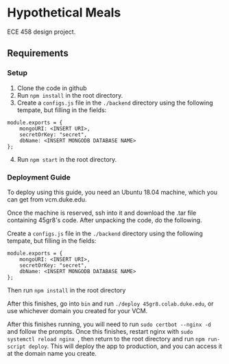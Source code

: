 # Hypothetical Meals
ECE 458 design project.

## Requirements

### Setup
1. Clone the code in github
2. Run `npm install` in the root directory.
3. Create a `configs.js` file in the `./backend` directory using the following tempate, but filling in the fields:
```
module.exports = {
    mongoURI: <INSERT URI>,
    secretOrKey: "secret",
    dbName: <INSERT MONGODB DATABASE NAME>
};
```
4. Run `npm start` in the root directory.

### Deployment Guide
To deploy using this guide, you need an Ubuntu 18.04 machine, which you can get from vcm.duke.edu.

Once the machine is reserved, ssh into it and download the .tar file containing 45gr8's code. After unpacking the code, do the following.

Create a `configs.js` file in the `./backend` directory using the following tempate, but filling in the fields:
```
module.exports = {
    mongoURI: <INSERT URI>,
    secretOrKey: "secret",
    dbName: <INSERT MONGODB DATABASE NAME>
};
```

Then run `npm install` in the root directory

After this finishes, go into `bin` and run `./deploy 45gr8.colab.duke.edu`, or use whichever domain you created for your VCM. 

After this finishes running, you will need to run `sudo certbot --nginx -d`  and follow the prompts.   Once this finishes, restart nginx with `sudo systemctl reload nginx
`, then return to the root directory and run `npm run-script deploy`. This will deploy the app to production, and you can access it at the domain name you create.
